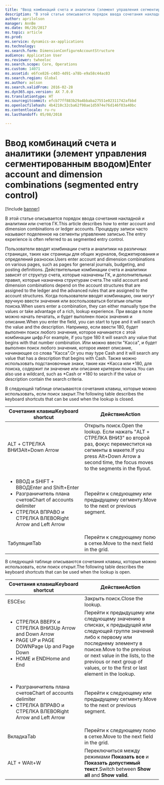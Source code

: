 ```yaml
---
title: "Ввод комбинаций счета и аналитики (элемент управления сегментированным вводом)"
description: "В этой статье описывается порядок ввода сочетания накладной и аналитики или счетов ГК. Процедуру записи часто называют поделенное на сегменты управление записью."
author: aprilolson
manager: AnnBe
ms.date: 06/20/2017
ms.topic: article
ms.prod: 
ms.service: dynamics-ax-applications
ms.technology: 
ms.search.form: DimensionConfigureAccountStructure
audience: Application User
ms.reviewer: twheeloc
ms.search.scope: Core, Operations
ms.custom: 14071
ms.assetid: e6fce826-c403-4d91-a78b-e9a58c44ac03
ms.search.region: Global
ms.author: aolson
ms.search.validFrom: 2016-02-28
ms.dyn365.ops.version: AX 7.0.0
ms.translationtype: HT
ms.sourcegitcommit: efcb77ff883b29a4bbaba27551e02311742afbbd
ms.openlocfilehash: 4b4210c32cba62f98ae1d5974e76d146f03a40bc
ms.contentlocale: ru-ru
ms.lasthandoff: 05/08/2018

---
```


# <a name="enter-account-and-dimension-combinations-segmented-entry-control"></a><span data-ttu-id="b6461-104">Ввод комбинаций счета и аналитики (элемент управления сегментированным вводом)</span><span class="sxs-lookup"><span data-stu-id="b6461-104">Enter account and dimension combinations (segmented entry control)</span></span>

[!include [banner](../includes/banner.md)]

<span data-ttu-id="b6461-105">В этой статье описывается порядок ввода сочетания накладной и аналитики или счетов ГК.</span><span class="sxs-lookup"><span data-stu-id="b6461-105">This article describes how to enter account and dimension combinations or ledger accounts.</span></span> <span data-ttu-id="b6461-106">Процедуру записи часто называют поделенное на сегменты управление записью.</span><span class="sxs-lookup"><span data-stu-id="b6461-106">The entry experience is often referred to as segmented entry control.</span></span>

<span data-ttu-id="b6461-107">Пользователи вводят комбинации счета и аналитики на различных страницах, таких как страницы для общих журналов, бюджетирования и определений разноски.</span><span class="sxs-lookup"><span data-stu-id="b6461-107">Users enter account and dimension combinations on various pages, such as pages for general journals, budgeting, and posting definitions.</span></span> <span data-ttu-id="b6461-108">Действительные комбинации счета и аналитики зависят от структур счета, которые назначены ГК, и дополнительных правил, которые назначена структурам счета.</span><span class="sxs-lookup"><span data-stu-id="b6461-108">The valid account and dimension combinations depend on the account structures that are assigned to the ledger and the advanced rules that are assigned to the account structures.</span></span> <span data-ttu-id="b6461-109">Когда пользователи вводят комбинацию, они могут вручную ввести значения или воспользоваться богатым опытом поиска.</span><span class="sxs-lookup"><span data-stu-id="b6461-109">When users enter a combination, they can either manually type the values or take advantage of a rich, lookup experience.</span></span> <span data-ttu-id="b6461-110">При вводе в поле можно начать печатать, и будет выполнен поиск значения и описание.</span><span class="sxs-lookup"><span data-stu-id="b6461-110">When you enter the field, you can start to type and it will search the value and the description.</span></span> <span data-ttu-id="b6461-111">Например, если ввести 180, будет выполнен поиск любого значения, которое начинается с этой комбинации цифр.</span><span class="sxs-lookup"><span data-stu-id="b6461-111">For example, if you type 180 it will search any value that begins with that number combination.</span></span> <span data-ttu-id="b6461-112">Или можно ввести "Касса", и будет выполнен поиск любого значения, которое имеет описание, начинающее со слова "Касса".</span><span class="sxs-lookup"><span data-stu-id="b6461-112">Or you may type Cash and it will search any value that has a description that begins with Cash.</span></span> <span data-ttu-id="b6461-113">Также можно использовать подстановочные знаки, такие как \*Касса или \*180, для поиска, содержит ли значение или описание критерии поиска.</span><span class="sxs-lookup"><span data-stu-id="b6461-113">You can also use a wildcard, such as \*Cash or \*180 to search if the value or description contain the search criteria.</span></span> 

<span data-ttu-id="b6461-114">В следующей таблице описываются сочетания клавиш, которые можно использовать, если поиск закрыт.</span><span class="sxs-lookup"><span data-stu-id="b6461-114">The following table describes the keyboard shortcuts that can be used when the lookup is closed.</span></span>

<table>
<colgroup>
<col width="50%" />
<col width="50%" />
</colgroup>
<thead>
<tr class="header">
<th><span data-ttu-id="b6461-115">Сочетания клавиш</span><span class="sxs-lookup"><span data-stu-id="b6461-115">Keyboard shortcut</span></span></th>
<th><span data-ttu-id="b6461-116">Действие</span><span class="sxs-lookup"><span data-stu-id="b6461-116">Action</span></span></th>
</tr>
</thead>
<tbody>
<tr class="odd">
<td><span data-ttu-id="b6461-117">ALT + СТРЕЛКА ВНИЗ</span><span class="sxs-lookup"><span data-stu-id="b6461-117">Alt+Down Arrow</span></span></td>
<td><span data-ttu-id="b6461-118">Открыть поиск.</span><span class="sxs-lookup"><span data-stu-id="b6461-118">Open the lookup.</span></span> <span data-ttu-id="b6461-119">Если нажать "ALT + СТРЕЛКА ВНИЗ" во второй раз, фокус переместится на сегменты в макете.</span><span class="sxs-lookup"><span data-stu-id="b6461-119">If you press Alt+Down Arrow a second time, the focus moves to the segments in the flyout.</span></span></td>
</tr>
<tr class="even">
<td><ul>
<li><span data-ttu-id="b6461-120">ВВОД и SHIFT + ВВОД</span><span class="sxs-lookup"><span data-stu-id="b6461-120">Enter and Shift+Enter</span></span></li>
<li><span data-ttu-id="b6461-121">Разграничитель плана счетов</span><span class="sxs-lookup"><span data-stu-id="b6461-121">Chart of accounts delimiter</span></span></li>
<li><span data-ttu-id="b6461-122">СТРЕЛКА ВПРАВО и СТРЕЛКА ВЛЕВО</span><span class="sxs-lookup"><span data-stu-id="b6461-122">Right Arrow and Left Arrow</span></span></li>
</ul></td>
<td><span data-ttu-id="b6461-123">Перейти к следующему или предыдущему сегменту.</span><span class="sxs-lookup"><span data-stu-id="b6461-123">Move to the next or previous segment.</span></span></td>
</tr>
<tr class="odd">
<td><span data-ttu-id="b6461-124">Табуляция</span><span class="sxs-lookup"><span data-stu-id="b6461-124">Tab</span></span></td>
<td><span data-ttu-id="b6461-125">Перейти к следующему полю в сетке.</span><span class="sxs-lookup"><span data-stu-id="b6461-125">Move to the next field in the grid.</span></span></td>
</tr>
</tbody>
</table>

<span data-ttu-id="b6461-126">В следующей таблице описываются сочетания клавиш, которые можно использовать, если поиск открыт.</span><span class="sxs-lookup"><span data-stu-id="b6461-126">The following table describes the keyboard shortcuts that can be used when the lookup is open.</span></span>

<table>
<colgroup>
<col width="50%" />
<col width="50%" />
</colgroup>
<thead>
<tr class="header">
<th><span data-ttu-id="b6461-127">Сочетания клавиш</span><span class="sxs-lookup"><span data-stu-id="b6461-127">Keyboard shortcut</span></span></th>
<th><span data-ttu-id="b6461-128">Действие</span><span class="sxs-lookup"><span data-stu-id="b6461-128">Action</span></span></th>
</tr>
</thead>
<tbody>
<tr class="odd">
<td><span data-ttu-id="b6461-129">ESC</span><span class="sxs-lookup"><span data-stu-id="b6461-129">Esc</span></span></td>
<td><span data-ttu-id="b6461-130">Закрыть поиск.</span><span class="sxs-lookup"><span data-stu-id="b6461-130">Close the lookup.</span></span></td>
</tr>
<tr class="even">
<td><ul>
<li><span data-ttu-id="b6461-131">СТРЕЛКА ВВЕРХ и СТРЕЛКА ВНИЗ</span><span class="sxs-lookup"><span data-stu-id="b6461-131">Up Arrow and Down Arrow</span></span></li>
<li><span data-ttu-id="b6461-132">PAGE UP и PAGE DOWN</span><span class="sxs-lookup"><span data-stu-id="b6461-132">Page Up and Page Down</span></span></li>
<li><span data-ttu-id="b6461-133">HOME и END</span><span class="sxs-lookup"><span data-stu-id="b6461-133">Home and End</span></span></li>
</ul></td>
<td><span data-ttu-id="b6461-134">Перейти к предыдущему или следующему значению в списках, к предыдущей или следующей группе значений либо к первому или последнему элементу в поиске.</span><span class="sxs-lookup"><span data-stu-id="b6461-134">Move to the previous or next value in the lists, to the previous or next group of values, or to the first or last element in the lookup.</span></span></td>
</tr>
<tr class="odd">
<td><ul>
<li><span data-ttu-id="b6461-135">Разграничитель плана счетов</span><span class="sxs-lookup"><span data-stu-id="b6461-135">Chart of accounts delimiter</span></span></li>
<li><span data-ttu-id="b6461-136">СТРЕЛКА ВПРАВО и СТРЕЛКА ВЛЕВО</span><span class="sxs-lookup"><span data-stu-id="b6461-136">Right Arrow and Left Arrow</span></span></li>
</ul></td>
<td><span data-ttu-id="b6461-137">Перейти к следующему или предыдущему сегменту.</span><span class="sxs-lookup"><span data-stu-id="b6461-137">Move to the next or previous segment.</span></span></td>
</tr>
<tr class="even">
<td><span data-ttu-id="b6461-138">Вкладка</span><span class="sxs-lookup"><span data-stu-id="b6461-138">Tab</span></span></td>
<td><span data-ttu-id="b6461-139">Перейти к следующему полю в сетке.</span><span class="sxs-lookup"><span data-stu-id="b6461-139">Move to the next field in the grid.</span></span></td>
</tr>
<tr class="odd">
<td><span data-ttu-id="b6461-140">ALT + W</span><span class="sxs-lookup"><span data-stu-id="b6461-140">Alt+W</span></span></td>
<td><span data-ttu-id="b6461-141">Переключиться между режимами <strong>Показать все</strong> и <strong>Показать допустимый текст</strong>.</span><span class="sxs-lookup"><span data-stu-id="b6461-141">Switch between <strong>Show all</strong> and <strong>Show valid</strong>.</span></span></td>
</tr>
</tbody>
</table>






